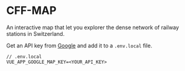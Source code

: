 # CFF-MAP

An interactive map that let you explorer the dense network of railway stations in Switzerland.

Get an API key from [Google](https://developers.google.com/maps/documentation/javascript/get-api-key) and add it to a `.env.local` file.
```
// .env.local
VUE_APP_GOOGLE_MAP_KEY=<YOUR_API_KEY>
```